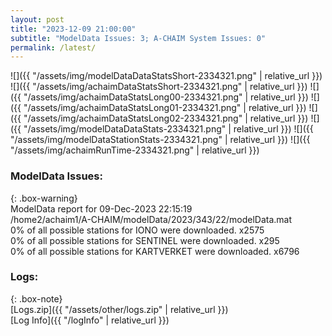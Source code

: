 ```yaml
---
layout: post
title: "2023-12-09 21:00:00"
subtitle: "ModelData Issues: 3; A-CHAIM System Issues: 0"
permalink: /latest/
---
```


![]({{ "/assets/img/modelDataDataStatsShort-2334321.png" | relative_url }})
![]({{ "/assets/img/achaimDataStatsShort-2334321.png" | relative_url }})
![]({{ "/assets/img/achaimDataStatsLong00-2334321.png" | relative_url }})
![]({{ "/assets/img/achaimDataStatsLong01-2334321.png" | relative_url }})
![]({{ "/assets/img/achaimDataStatsLong02-2334321.png" | relative_url }})
![]({{ "/assets/img/modelDataDataStats-2334321.png" | relative_url }})
![]({{ "/assets/img/modelDataStationStats-2334321.png" | relative_url }})
![]({{ "/assets/img/achaimRunTime-2334321.png" | relative_url }})


### ModelData Issues:  
  
{: .box-warning}  
 ModelData report for 09-Dec-2023 22:15:19   
 /home2/achaim1/A-CHAIM/modelData/2023/343/22/modelData.mat   
 0% of all possible stations for IONO were downloaded. x2575   
 0% of all possible stations for SENTINEL were downloaded. x295   
 0% of all possible stations for KARTVERKET were downloaded. x6796   
  


### Logs:  
  
{: .box-note}  
[Logs.zip]({{ "/assets/other/logs.zip" | relative_url }})  
[Log Info]({{ "/logInfo" | relative_url }})  
